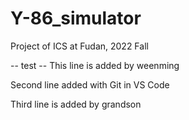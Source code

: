 # Y-86_simulator
Project of ICS at Fudan, 2022 Fall



-- test --
This line is added by weenming

Second line added with Git in VS Code

Third line is added by grandson

